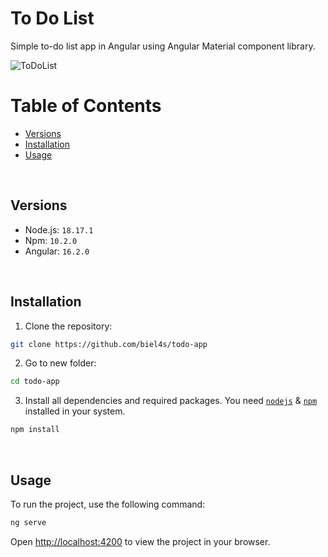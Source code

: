 # To Do List

Simple to-do list app in Angular using Angular Material component library.

![ToDoList](https://i.imgur.com/RwPeu8K.png)

# Table of Contents

- [Versions](#versions)
- [Installation](#installation)
- [Usage](#usage)

&nbsp;

## Versions

- Node.js: ```18.17.1```
- Npm: ```10.2.0```
- Angular: ```16.2.0```

&nbsp;

## Installation

1. Clone the repository:

```bash 
git clone https://github.com/biel4s/todo-app
```

2. Go to new folder:

```bash 
cd todo-app
```

3. Install all dependencies and required packages. You need [`nodejs`](https://nodejs.org/en/) & [`npm`](https://www.npmjs.com/) installed in your system.

```bash
npm install
```

&nbsp;

## Usage

To run the project, use the following command:

```bash
ng serve
```

Open [http://localhost:4200](http://localhost:4200) to view the project in your browser.
